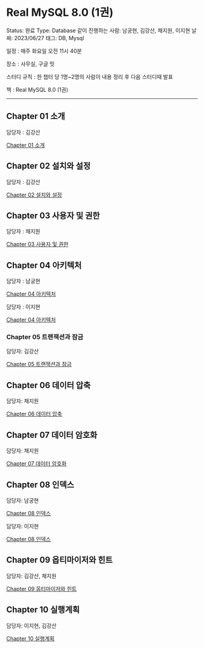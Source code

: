 # Real MySQL 8.0 (1권)

Status: 완료
Type: Database
같이 진행하는 사람: 남궁현, 김강산, 채지원, 이지현
날짜: 2023/06/27
태그: DB, Mysql

일정 : 매주 화요일 오전 11시 40분

장소 : 사무실, 구글 밋

스터디 규칙 : 한 챕터 당 1명~2명의 사람이 내용 정리 후 다음 스터디때 발표

책 : Real MySQL 8.0 (1권)

---

## Chapter 01 소개

담당자 : 김강산

[Chapter 01 소개](Real%20MySQL%208%200%20(1%E1%84%80%E1%85%AF%E1%86%AB)%20defc8e6e8cb04acab65d8c0ba7190f6e/Chapter%2001%20%E1%84%89%E1%85%A9%E1%84%80%E1%85%A2%206b57a980727a4d33ae2f7f9b1bfd153c.md)

## Chapter 02 설치와 설정

담당자 : 김강산

[Chapter 02 설치와 설정](Real%20MySQL%208%200%20(1%E1%84%80%E1%85%AF%E1%86%AB)%20defc8e6e8cb04acab65d8c0ba7190f6e/Chapter%2002%20%E1%84%89%E1%85%A5%E1%86%AF%E1%84%8E%E1%85%B5%E1%84%8B%E1%85%AA%20%E1%84%89%E1%85%A5%E1%86%AF%E1%84%8C%E1%85%A5%E1%86%BC%208f0c55ff1a0d4da28aef1551e2bdd888.md)

## Chapter 03 사용자 및 권한

담당자 : 채지원

[Chapter 03 사용자 및 권한](Real%20MySQL%208%200%20(1%E1%84%80%E1%85%AF%E1%86%AB)%20defc8e6e8cb04acab65d8c0ba7190f6e/Chapter%2003%20%E1%84%89%E1%85%A1%E1%84%8B%E1%85%AD%E1%86%BC%E1%84%8C%E1%85%A1%20%E1%84%86%E1%85%B5%E1%86%BE%20%E1%84%80%E1%85%AF%E1%86%AB%E1%84%92%E1%85%A1%E1%86%AB%20a5c369bc9720436989994357e6353918.md)

## Chapter 04 아키텍처

담당자 : 남궁현

[Chapter 04 아키텍처](Real%20MySQL%208%200%20(1%E1%84%80%E1%85%AF%E1%86%AB)%20defc8e6e8cb04acab65d8c0ba7190f6e/Chapter%2004%20%E1%84%8B%E1%85%A1%E1%84%8F%E1%85%B5%E1%84%90%E1%85%A6%E1%86%A8%E1%84%8E%E1%85%A5%2045949ee9a4a44eb5a84021cf9ea72c15.md)

담당자 : 이지현

[Chapter 04 아키텍처](Real%20MySQL%208%200%20(1%E1%84%80%E1%85%AF%E1%86%AB)%20defc8e6e8cb04acab65d8c0ba7190f6e/Chapter%2004%20%E1%84%8B%E1%85%A1%E1%84%8F%E1%85%B5%E1%84%90%E1%85%A6%E1%86%A8%E1%84%8E%E1%85%A5%20d680dabab2d8495cb96a0d67d79c196a.md)

### Chapter 05 트랜잭션과 잠금

담당자: 김강산

[Chapter 05 트랜잭션과 잠금](Real%20MySQL%208%200%20(1%E1%84%80%E1%85%AF%E1%86%AB)%20defc8e6e8cb04acab65d8c0ba7190f6e/Chapter%2005%20%E1%84%90%E1%85%B3%E1%84%85%E1%85%A2%E1%86%AB%E1%84%8C%E1%85%A2%E1%86%A8%E1%84%89%E1%85%A7%E1%86%AB%E1%84%80%E1%85%AA%20%E1%84%8C%E1%85%A1%E1%86%B7%E1%84%80%E1%85%B3%E1%86%B7%20a7561b8773874622b94154f735526caf.md)

## Chapter 06 데이터 압축

담당자: 채지원

[Chapter 06 데이터 압축](Real%20MySQL%208%200%20(1%E1%84%80%E1%85%AF%E1%86%AB)%20defc8e6e8cb04acab65d8c0ba7190f6e/Chapter%2006%20%E1%84%83%E1%85%A6%E1%84%8B%E1%85%B5%E1%84%90%E1%85%A5%20%E1%84%8B%E1%85%A1%E1%86%B8%E1%84%8E%E1%85%AE%E1%86%A8%20cca5c81046804a1f9f631a5971618c68.md)

## Chapter 07 데이터 암호화

담당자: 채지원

[Chapter 07 데이터 암호화](Real%20MySQL%208%200%20(1%E1%84%80%E1%85%AF%E1%86%AB)%20defc8e6e8cb04acab65d8c0ba7190f6e/Chapter%2007%20%E1%84%83%E1%85%A6%E1%84%8B%E1%85%B5%E1%84%90%E1%85%A5%20%E1%84%8B%E1%85%A1%E1%86%B7%E1%84%92%E1%85%A9%E1%84%92%E1%85%AA%203d158ad137444234b9e661adba43aa04.md)

## Chapter 08 인덱스

담당자: 남궁현

[Chapter 08 인덱스](Real%20MySQL%208%200%20(1%E1%84%80%E1%85%AF%E1%86%AB)%20defc8e6e8cb04acab65d8c0ba7190f6e/Chapter%2008%20%E1%84%8B%E1%85%B5%E1%86%AB%E1%84%83%E1%85%A6%E1%86%A8%E1%84%89%E1%85%B3%20839de19b1bf9437683ec7c2109130e80.md)

담당자: 이지현

[Chapter 08 인덱스](Real%20MySQL%208%200%20(1%E1%84%80%E1%85%AF%E1%86%AB)%20defc8e6e8cb04acab65d8c0ba7190f6e/Chapter%2008%20%E1%84%8B%E1%85%B5%E1%86%AB%E1%84%83%E1%85%A6%E1%86%A8%E1%84%89%E1%85%B3%20c110ec3c38054747ab9cde4320f79759.md)

## Chapter 09 옵티마이저와 힌트

담당자: 김강산, 채지원

[Chapter 09 옵티마이저와 힌트](Real%20MySQL%208%200%20(1%E1%84%80%E1%85%AF%E1%86%AB)%20defc8e6e8cb04acab65d8c0ba7190f6e/Chapter%2009%20%E1%84%8B%E1%85%A9%E1%86%B8%E1%84%90%E1%85%B5%E1%84%86%E1%85%A1%E1%84%8B%E1%85%B5%E1%84%8C%E1%85%A5%E1%84%8B%E1%85%AA%20%E1%84%92%E1%85%B5%E1%86%AB%E1%84%90%E1%85%B3%20d61b44f8ac404b22b6aa1b0357144533.md)

## Chapter 10 실행계획

담당자: 이지현, 김강산

[Chapter 10 실행계획](Real%20MySQL%208%200%20(1%E1%84%80%E1%85%AF%E1%86%AB)%20defc8e6e8cb04acab65d8c0ba7190f6e/Chapter%2010%20%E1%84%89%E1%85%B5%E1%86%AF%E1%84%92%E1%85%A2%E1%86%BC%E1%84%80%E1%85%A8%E1%84%92%E1%85%AC%E1%86%A8%20e97a8a81bfab4921a5e61166a4acafa7.md)